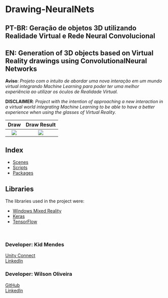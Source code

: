 # Drawing-NeuralNets
## PT-BR: Geração de objetos 3D utilizando Realidade Virtual e Rede Neural Convolucional
## EN: Generation of 3D objects based on Virtual Reality drawings using ConvolutionalNeural Networks

**Aviso**: *Projeto com o intuito de abordar uma nova interação em um mundo virtual integrando Machine Learning para poder ter uma melhor experiência ao utilizar os óculos de Realidade Virtual.*


**DISCLAIMER**: *Project with the intention of approaching a new interaction in a virtual world integrating Machine Learning to be able to have a better experience when using the glasses of Virtual Reality.*

Draw             |  Draw Result
:-------------------------:|:-------------------------:
![](https://user-images.githubusercontent.com/18224116/44405406-281b8580-a527-11e8-8856-3d1c2136b766.jpg)  |  ![](https://user-images.githubusercontent.com/18224116/44405006-3e751180-a526-11e8-9046-3ab8df29ed03.jpeg)


## Index
* [Scenes](https://github.com/kidkmon/Drawing-NeuralNets/tree/master/Assets/Scenes)
* [Scripts](https://github.com/kidkmon/Drawing-NeuralNets/tree/master/Assets/Scripts)
* [Packages](https://github.com/kidkmon/Drawing-NeuralNets/tree/master/Assets/Packages)

## Libraries
The libraries used in the project were:
   * [Windows Mixed Reality](https://unity3d.com/pt/partners/microsoft/mixed-reality)
   * [Keras](https://keras.io)
   * [TensorFlow](https://www.tensorflow.org)
   
<br/>
<div>
  <h3>Developer: Kid Mendes</h3>
  <a href="https://connect.unity.com/u/kid-mendes">Unity Connect</a><br/>
  <a href="https://www.linkedin.com/in/kidmendes/">LinkedIn</a>  
</div>
<div>
    <h3>Developer: Wilson Oliveira</h3>
    <a href="https://github.com/netoolii">GitHub</a><br/>
    <a href="https://www.linkedin.com/in/netoolii/">LinkedIn</a>  
</div>

